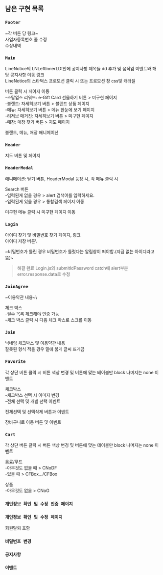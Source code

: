 ## 남은 구현 목록

### `Footer`

~각 버튼 당 링크~\
사업자등록번호 줄 수정\
수상내역

### `Main`

LineNotice의 LNLeftInnerLDt안에 공지사항 제목들 dd 추가 및 움직임 이벤트와 해당 공지사항 이동 링크\
LineNotice의 스타벅스 프로모션 클릭 시 뜨는 프로모션 창 <PB> css및 캐러셀

버튼 클릭 시 페이지 이동\
 -스탑업스 리워드: e-Gift Card 선물하기 버튼 > 미구현 페이지\
 -블랜드: 자세히보기 버튼 > 블랜드 상품 페이지\
 -메뉴: 자세히보기 버튼 > 메뉴 한눈에 보기 페이지\
 -리저브 매거진: 자세히보기 버튼 > 미구현 페이지\
 -매장: 매장 찾기 버튼 > 지도 페이지

블랜드, 메뉴, 매장 애니메이션

### `Header`
 
지도 버튼 및 페이지

### `HeaderModal`

애니메이션: 닫기 버튼, HeaderModal 등장 시, 각 메뉴 클릭 시

Search 버튼\
 -입력된게 없을 경우 > alert 검색어를 입력하세요.\
 -입력된게 있을 경우 > 통합검색 페이지 이동
 
미구현 메뉴 클릭 시 미구현 페이지 이동

### `Login`

아이디 찾기 및 비밀번호 찾기 페이지, 링크\
아이디 저장 버튼\
 
~비밀번호가 틀린 경우 비밀번호가 틀렸다는 알림창이 떠야함.(지금 없는 아이디라고 뜸)~
 >해결 완료 Login.js의 submitIdPassword catch에 alert부분 error.response.data로 수정
 
### `JoinAgree`
 
~이용약관 내용~\
 
체크 박스\
  -필수 목록 체크해야 인증 가능\
  -체크 박스 클릭 시 다음 체크 박스로 스크롤 이동
 
### `Join`
 
닉네임 체크박스 및 이용약관 내용\
잘못된 형식 적을 경우 밑에 붉게 글씨 뜨게끔 
 
### `Favorite`
 
각 상단 버튼 클릭 시 버튼 색상 변경 및 버튼에 맞는 테이블만 block 나머지는 none 이벤트
 
체크박스\
 -체크박스 선택 시 이미지 변경\
 -전체 선택 및 개별 선택 이벤트

전체선택 및 선택삭제 버튼과 이벤트
 
장바구니로 이동 버튼 및 이벤트
 
### `Cart`

각 상단 버튼 클릭 시 버튼 색상 변경 및 버튼에 맞는 테이블만 block 나머지는 none 이벤트
 
음료/푸드\
 -아무것도 없을 때 > CNoDF\
 -있을 때 > CFBox.../CFBox
 
 상품\
  -아무것도 없음 > CNoG
  
### `개인정보 확인 및 수정 인증 페이지`


### `개인정보 확인 및 수정 페이지`

회원탈퇴 포함


### `비밀번호 변경`


### `공지사항`


### `이벤트`
